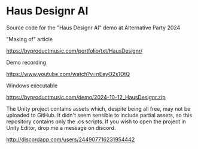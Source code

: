 # Haus Designr AI

Source code for the "Haus Designr AI" demo at Alternative Party 2024


"Making of" article

https://byproductmusic.com/portfolio/txt/HausDesignr/

Demo recording

https://www.youtube.com/watch?v=nEeyO2s1DtQ

Windows executable

https://byproductmusic.com/demo/2024-10-12_HausDesignr.zip

The Unity project contains assets which, despite being all free, may not be uploaded to GitHub. It didn't seem sensible to include partial assets, so this repository contains only the .cs scripts. If you wish to open the project in Unity Editor, drop me a message on discord.

http://discordapp.com/users/244907716231954442
